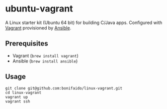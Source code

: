 ubuntu-vagrant
==============

A Linux starter kit (Ubuntu 64 bit) for building C/Java apps.
Configured with [Vagrant](http://www.vagrantup.com) provisioned by [Ansible](http://www.ansible.com).

## Prerequisites
- Vagrant (```brew install vagrant```)
- Ansible (```brew install ansible```)

## Usage
```shell
git clone git@github.com:bonifaido/linux-vagrant.git
cd linux-vagrant
vagrant up
vagrant ssh
```

